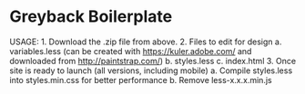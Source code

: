 Greyback Boilerplate
====================

USAGE: 
	1. Download the .zip file from above.
	2. Files to edit for design
		a. variables.less (can be created with https://kuler.adobe.com/ and downloaded from http://paintstrap.com/)
		b. styles.less
		c. index.html
	3. Once site is ready to launch (all versions, including mobile) 
		a. Compile styles.less into styles.min.css for better performance
		b. Remove less-x.x.x.min.js